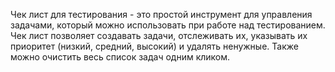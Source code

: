 Чек лист для тестирования - это простой инструмент для управления задачами, который можно использовать при работе над тестированием. Чек лист позволяет создавать задачи, отслеживать их, указывать их приоритет (низкий, средний, высокий) и удалять ненужные. Также можно очистить весь список задач одним кликом. 
